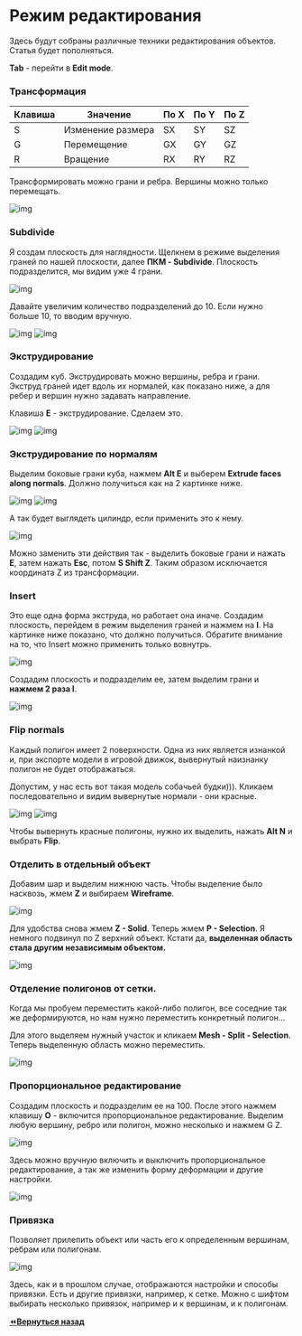 # Режим редактирования

Здесь будут собраны различные техники редактирования объектов. Статья будет пополняться.

**Tab** - перейти в **Edit mode**.

### Трансформация

Клавиша|Значение|По X|По Y|По Z
---|---|---|---|---
S|Изменение размера|SX|SY|SZ
G|Перемещение|GX|GY|GZ
R|Вращение|RX|RY|RZ

Трансформировать можно грани и ребра. Вершины можно только перемещать.

![img](img01.png)

### Subdivide

Я создам плоскость для наглядности. Щелкнем в режиме выделения граней по нашей плоскости, далее **ПКМ - Subdivide**. Плоскость подразделится, мы видим уже 4 грани.

![img](img02.png)

Давайте увеличим количество подразделений до 10. Если нужно больше 10, то вводим вручную.

![img](img03.png)
![img](img04.png)

### Экструдирование

Создадим куб. Экструдировать можно вершины, ребра и грани. Экструд граней идет вдоль их нормалей, как показано ниже, а для ребер и вершин нужно задавать направление.

Клавиша **E** - экструдирование. Сделаем это.

![img](img05.png)
![img](img06.png)

### Экструдирование по нормалям

Выделим боковые грани куба, нажмем **Alt E** и выберем **Extrude faces along normals**. Должно получиться как на 2 картинке ниже.

![img](img07.png)
![img](img08.png)

А так будет выглядеть цилиндр, если применить это к нему.

![img](img09.png)

Можно заменить эти действия так - выделить боковые грани и нажать **E**, затем нажать **Esc**, потом **S Shift Z**. Таким образом исключается координата Z  из трансформации.

### Insert

Это еще одна форма экструда, но работает она иначе. Создадим плоскость, перейдем в режим выделения граней и нажмем на **I**. На картинке ниже показано, что должно получиться. Обратите внимание на то, что Insert можно применить только вовнутрь.

![img](img10.png)

Создадим плоскость и подразделим ее, затем выделим грани и **нажмем 2 раза I**.

![img](img11.png)

### Flip normals

Каждый полигон имеет 2 поверхности. Одна из них является изнанкой и, при экспорте модели в игровой движок, вывернутый наизнанку полигон не будет отображаться.

Допустим, у нас есть вот такая модель собачьей будки))). Кликаем последовательно и видим вывернутые нормали - они красные.

![img](img12.png)
![img](img13.png)

Чтобы вывернуть красные полигоны, нужно их выделить, нажать **Alt N** и выбрать **Flip**.

### Отделить в отдельный объект

Добавим шар и выделим нижнюю часть. Чтобы выделение было насквозь, жмем **Z** и выбираем **Wireframe**.

![img](img14.png)

Для удобства снова жмем **Z - Solid**. Теперь жмем **P - Selection**. Я немного подвинул по Z верхний объект. Кстати да, **выделенная область стала другим независимым объектом.**

![img](img15.png)

### Отделение полигонов от сетки.

Когда мы пробуем переместить какой-либо полигон, все соседние так же деформируются, но нам нужно переместить конкретный полигон...

Для этого выделяем нужный участок и кликаем **Mesh - Split - Selection**. Теперь выделенную область можно переместить.

![img](img16.png)

### Пропорциональное редактирование

Создадим плоскость и подразделим ее на 100. После этого нажмем клавишу **O** - включится пропорциональное редактирование. Выделим любую вершину, ребро или полигон, можно несколько и нажмем G Z.

![img](img17.png)

Здесь можно вручную включить и выключить пропорциональное редактирование, а так же изменить форму деформации и другие настройки.

![img](img18.png)

### Привязка

Позволяет прилепить объект или часть его к определенным вершинам, ребрам или полигонам.

![img](img19.png)

Здесь, как и в прошлом случае, отображаются настройки и способы привязки. Есть и другие привязки, например, к сетке. Можно с шифтом выбирать несколько привязок, например и к вершинам, и к полигонам.

[:rewind:**Вернуться назад**](../../../../../README.md)